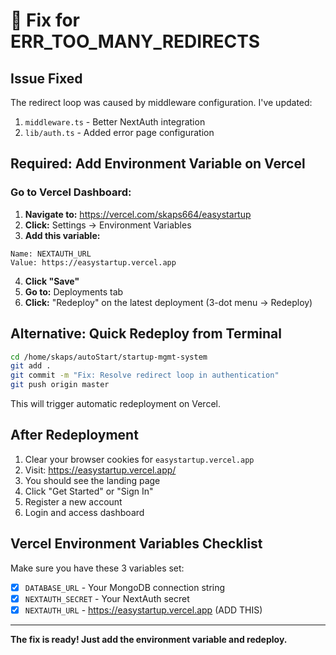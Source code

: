 # 🔧 Fix for ERR_TOO_MANY_REDIRECTS

## Issue Fixed

The redirect loop was caused by middleware configuration. I've updated:
1. `middleware.ts` - Better NextAuth integration
2. `lib/auth.ts` - Added error page configuration

## Required: Add Environment Variable on Vercel

### Go to Vercel Dashboard:

1. **Navigate to:** https://vercel.com/skaps664/easystartup
2. **Click:** Settings → Environment Variables
3. **Add this variable:**

```
Name: NEXTAUTH_URL
Value: https://easystartup.vercel.app
```

4. **Click "Save"**
5. **Go to:** Deployments tab
6. **Click:** "Redeploy" on the latest deployment (3-dot menu → Redeploy)

## Alternative: Quick Redeploy from Terminal

```bash
cd /home/skaps/autoStart/startup-mgmt-system
git add .
git commit -m "Fix: Resolve redirect loop in authentication"
git push origin master
```

This will trigger automatic redeployment on Vercel.

## After Redeployment

1. Clear your browser cookies for `easystartup.vercel.app`
2. Visit: https://easystartup.vercel.app/
3. You should see the landing page
4. Click "Get Started" or "Sign In"
5. Register a new account
6. Login and access dashboard

## Vercel Environment Variables Checklist

Make sure you have these 3 variables set:

- [x] `DATABASE_URL` - Your MongoDB connection string
- [x] `NEXTAUTH_SECRET` - Your NextAuth secret
- [x] `NEXTAUTH_URL` - https://easystartup.vercel.app (ADD THIS)

---

**The fix is ready! Just add the environment variable and redeploy.**
